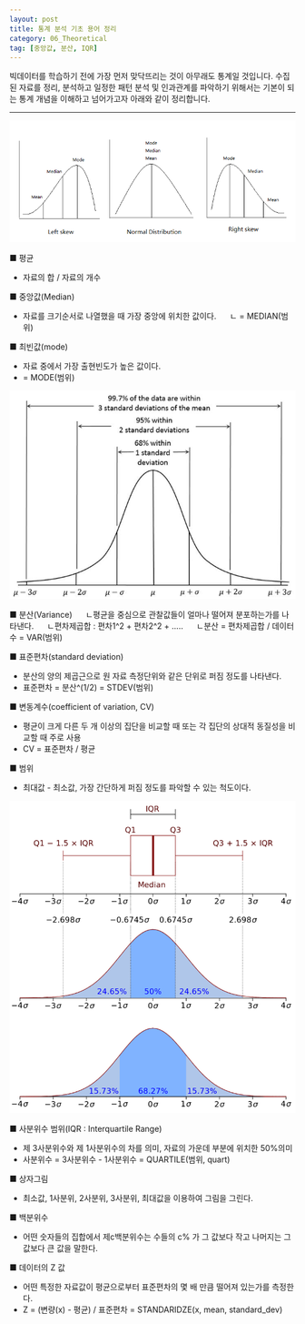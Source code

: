 ```yaml
---
layout: post
title: 통계 분석 기초 용어 정리
category: 06_Theoretical
tag: [중앙값, 분산, IQR]
---
```



빅데이터를 학습하기 전에 가장 먼저 맞닥뜨리는 것이 아무래도 통계일 것입니다. 수집된 자료를 정리, 분석하고 일정한 패턴 분석 및 인과관계를 파악하기 위해서는 기본이 되는 통계 개념을 이해하고 넘어가고자 아래와 같이 정리합니다. 

---

![](/assets/images/statsbasic_median.png) 

■ 평균
   - 자료의 합 / 자료의 개수

■ 중앙값(Median)     
   - 자료를 크기순서로 나열했을 때 가장 중앙에 위치한 값이다.
     ㄴ = MEDIAN(범위)

■ 최빈값(mode) 
   - 자료 중에서 가장 출현빈도가 높은 값이다.
   - = MODE(범위)

![](/assets/images/statsbasic_sd.jpg) 

■ 분산(Variance)
     ㄴ평균을 중심으로 관찰값들이 얼마나 떨어져 분포하는가를 나타낸다.
     ㄴ편차제곱합 : 편차1^2 + 편차2^2 + .....
     ㄴ분산 = 편차제곱합 / 데이터 수 = VAR(범위)

■ 표준편차(standard deviation)
   - 분산의 양의 제곱근으로 원 자료 측정단위와 같은 단위로 퍼짐 정도를 나타낸다.
   - 표준편차 = 분산^(1/2) = STDEV(범위)

■ 변동계수(coefficient of variation, CV)
   - 평균이 크게 다른 두 개 이상의 집단을 비교할 때 또는 각 집단의 상대적 동질성을 비교할 때 주로 사용
   - CV = 표준편차 / 평균

■ 범위
   - 최대값 - 최소값, 가장 간단하게 퍼짐 정도를 파악할 수 있는 척도이다.

![](/assets/images/statsbasic_iqr.png) 

■ 사분위수 범위(IQR : Interquartile Range)
   - 제 3사분위수와 제 1사분위수의 차를 의미, 자료의 가운데 부분에 위치한 50%의미
   - 사분위수 = 3사분위수 - 1사분위수 = QUARTILE(범위, quart)

■ 상자그림
   - 최소값, 1사분위, 2사분위, 3사분위, 최대값을 이용하여 그림을 그린다.

■ 백분위수
   - 어떤 숫자들의 집합에서 제c백분위수는 수들의 c% 가 그 값보다 작고 나머지는 그 값보다 큰 값을 말한다.

■ 데이터의 Z 값
   - 어떤 특정한 자료값이 평균으로부터 표준편차의 몇 배 만큼 떨어져 있는가를 측정한다.
   - Z = (변량(x) - 평균) / 표준편차 = STANDARIDZE(x, mean, standard_dev)



